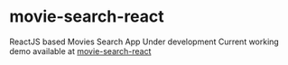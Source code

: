 # movie-search-react
ReactJS based Movies Search App
Under development
Current working demo available at [movie-search-react](https://saisandeepvaddi.github.io/movie-search-react/)
